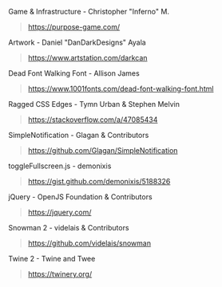 Game & Infrastructure - Christopher "Inferno" M.
> https://purpose-game.com/

Artwork - Daniel "DanDarkDesigns" Ayala
> https://www.artstation.com/darkcan

Dead Font Walking Font - Allison James
> https://www.1001fonts.com/dead-font-walking-font.html

Ragged CSS Edges - Tymn Urban & Stephen Melvin
> https://stackoverflow.com/a/47085434

SimpleNotification - Glagan & Contributors
> https://github.com/Glagan/SimpleNotification

toggleFullscreen.js - demonixis
> https://gist.github.com/demonixis/5188326

jQuery - OpenJS Foundation & Contributors
> https://jquery.com/

Snowman 2 - videlais & Contributors
> https://github.com/videlais/snowman

Twine 2 - Twine and Twee
> https://twinery.org/